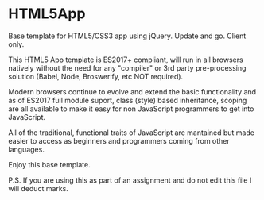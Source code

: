 # HTML5App
Base template for HTML5/CSS3 app using jQuery.   Update and go.   Client only.

This HTML5 App template is ES2017+ compliant, will run in all browsers natively without the need for any "compiler" or 3rd party pre-processing solution (Babel, Node, Broswerify, etc NOT required).

Modern browsers continue to evolve and extend the basic functionality and as of ES2017 full module suport, class (style) based inheritance, scoping are all available to make it easy for non JavaScript programmers to get into JavaScript.

All of the traditional, functional traits of JavaScript are mantained but made easier to access as beginners and programmers coming from other languages.

Enjoy this base template.

P.S. If you are using this as part of an assignment and do not edit this file I will deduct marks.
